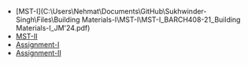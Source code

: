 - [MST-I](C:\Users\Nehmat\Documents\GitHub\Sukhwinder-Singh\Files\Building Materials-I\MST-I\MST-I_BARCH408-21_Building Materials-I_JM'24.pdf)
- [MST-II]()
- [Assignment-I]()
- [Assignment-II]()
